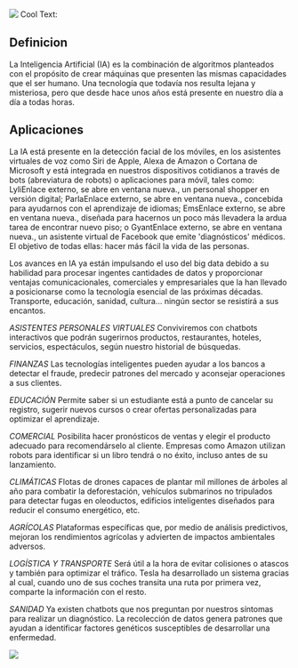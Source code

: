 ![](http://r73.cooltext.com/rendered/cooltext316356997428009.png)
<a href="http://cooltext.com" target="_top"><img src="https://cooltext.com/images/ct_pixel.gif" width="80" height="15" alt="Cool Text: Logo and Graphics Generator" border="0" /></a>
## Definicion 
La Inteligencia Artificial (IA) es la combinación de algoritmos planteados con el propósito de crear máquinas que presenten las mismas capacidades que el ser humano. Una tecnología que todavía nos resulta lejana y misteriosa, pero que desde hace unos años está presente en nuestro día a día a todas horas.
## Aplicaciones 
La IA está presente en la detección facial de los móviles, en los asistentes virtuales de voz como Siri de Apple, Alexa de Amazon o Cortana de Microsoft y está integrada en nuestros dispositivos cotidianos a través de bots (abreviatura de robots) o aplicaciones para móvil, tales como: LyliEnlace externo, se abre en ventana nueva., un personal shopper en versión digital; ParlaEnlace externo, se abre en ventana nueva., concebida para ayudarnos con el aprendizaje de idiomas; EmsEnlace externo, se abre en ventana nueva., diseñada para hacernos un poco más llevadera la ardua tarea de encontrar nuevo piso; o GyantEnlace externo, se abre en ventana nueva., un asistente virtual de Facebook que emite 'diagnósticos' médicos. El objetivo de todas ellas: hacer más fácil la vida de las personas.

Los avances en IA ya están impulsando el uso del big data debido a su habilidad para procesar ingentes cantidades de datos y proporcionar ventajas comunicacionales, comerciales y empresariales que la han llevado a posicionarse como la tecnología esencial de las próximas décadas. Transporte, educación, sanidad, cultura... ningún sector se resistirá a sus encantos.

*ASISTENTES PERSONALES VIRTUALES* 
Conviviremos con chatbots interactivos que podrán sugerirnos productos, restaurantes, hoteles, servicios, espectáculos, según nuestro historial de búsquedas.

*FINANZAS* 
Las tecnologías inteligentes pueden ayudar a los bancos a detectar el fraude, predecir patrones del mercado y aconsejar operaciones a sus clientes.

*EDUCACIÓN* 
Permite saber si un estudiante está a punto de cancelar su registro, sugerir nuevos cursos o crear ofertas personalizadas para optimizar el aprendizaje.

*COMERCIAL* 
Posibilita hacer pronósticos de ventas y elegir el producto adecuado para recomendárselo al cliente. Empresas como Amazon utilizan robots para identificar si un libro tendrá o no éxito, incluso antes de su lanzamiento.

*CLIMÁTICAS*
Flotas de drones capaces de plantar mil millones de árboles al año para combatir la deforestación, vehículos submarinos no tripulados para detectar fugas en oleoductos, edificios inteligentes diseñados para reducir el consumo energético, etc.

*AGRÍCOLAS*
Plataformas específicas que, por medio de análisis predictivos, mejoran los rendimientos agrícolas y advierten de impactos ambientales adversos.

*LOGÍSTICA Y TRANSPORTE*
Será útil a la hora de evitar colisiones o atascos y también para optimizar el tráfico. Tesla ha desarrollado un sistema gracias al cual, cuando uno de sus coches transita una ruta por primera vez, comparte la información con el resto.

*SANIDAD*
Ya existen chatbots que nos preguntan por nuestros síntomas para realizar un diagnóstico. La recolección de datos genera patrones que ayudan a identificar factores genéticos susceptibles de desarrollar una enfermedad.

![](https://www.iberdrola.com/wcorp/gc/prod/es_ES/comunicacion/inteligencia_artificial_1_res/Inteligencia_746x419.jpeg)
